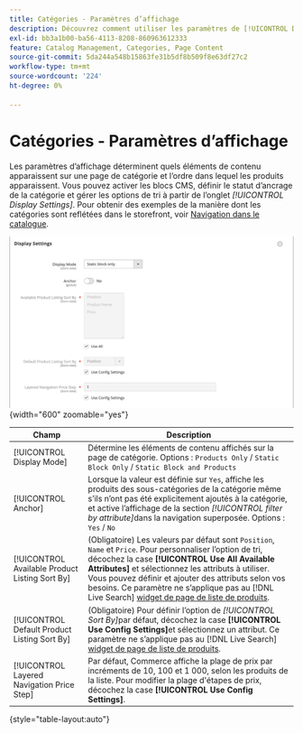 ```yaml
---
title: Catégories - Paramètres d’affichage
description: Découvrez comment utiliser les paramètres de [!UICONTROL Display] pour définir quels éléments de contenu apparaissent sur une page de catégorie et l’ordre dans lequel les produits apparaissent.
exl-id: bb3a1b00-ba56-4113-8208-860963612333
feature: Catalog Management, Categories, Page Content
source-git-commit: 5da244a548b15863fe31b5df8b509f8e63df27c2
workflow-type: tm+mt
source-wordcount: '224'
ht-degree: 0%

---
```


# Catégories - Paramètres d’affichage

Les paramètres d’affichage déterminent quels éléments de contenu apparaissent sur une page de catégorie et l’ordre dans lequel les produits apparaissent. Vous pouvez activer les blocs CMS, définir le statut d’ancrage de la catégorie et gérer les options de tri à partir de l’onglet _[!UICONTROL Display Settings]_. Pour obtenir des exemples de la manière dont les catégories sont reflétées dans le storefront, voir [Navigation dans le catalogue](navigation.md).

![Paramètres d’affichage des catégories](./assets/category-display-settings.png){width="600" zoomable="yes"}

| Champ | Description |
|--- |--- |
| [!UICONTROL Display Mode] | Détermine les éléments de contenu affichés sur la page de catégorie. Options : `Products Only` / `Static Block Only` / `Static Block and Products` |
| [!UICONTROL Anchor] | Lorsque la valeur est définie sur `Yes`, affiche les produits des sous-catégories de la catégorie même s’ils n’ont pas été explicitement ajoutés à la catégorie, et active l’affichage de la section _[!UICONTROL filter by attribute]_&#x200B;dans la navigation superposée. Options : `Yes` / `No` |
| [!UICONTROL Available Product Listing Sort By] | (Obligatoire) Les valeurs par défaut sont `Position`, `Name` et `Price`. Pour personnaliser l’option de tri, décochez la case **[!UICONTROL Use All Available Attributes]** et sélectionnez les attributs à utiliser. Vous pouvez définir et ajouter des attributs selon vos besoins. Ce paramètre ne s’applique pas au [!DNL Live Search] [widget de page de liste de produits](https://experienceleague.adobe.com/fr/docs/commerce/live-search/live-search-storefront/plp-styling). |
| [!UICONTROL Default Product Listing Sort By] | (Obligatoire) Pour définir l’option de _[!UICONTROL Sort By]_&#x200B;par défaut, décochez la case **[!UICONTROL Use Config Settings]**&#x200B;et sélectionnez un attribut. Ce paramètre ne s’applique pas au [!DNL Live Search] [widget de page de liste de produits](https://experienceleague.adobe.com/fr/docs/commerce/live-search/live-search-storefront/plp-styling). |
| [!UICONTROL Layered Navigation Price Step] | Par défaut, Commerce affiche la plage de prix par incréments de 10, 100 et 1 000, selon les produits de la liste. Pour modifier la plage d&#39;étapes de prix, décochez la case **[!UICONTROL Use Config Settings]**. |

{style="table-layout:auto"}
